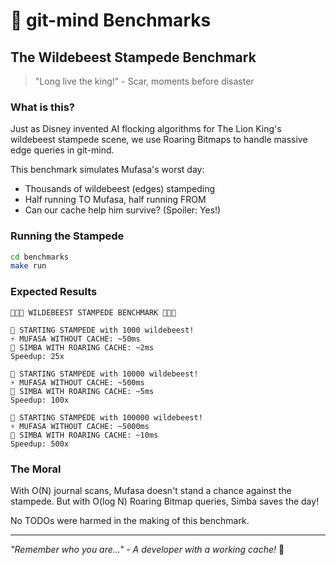 # 🦬 git-mind Benchmarks

## The Wildebeest Stampede Benchmark

> "Long live the king!" - Scar, moments before disaster

### What is this?

Just as Disney invented AI flocking algorithms for The Lion King's wildebeest stampede scene, we use Roaring Bitmaps to handle massive edge queries in git-mind.

This benchmark simulates Mufasa's worst day:
- Thousands of wildebeest (edges) stampeding
- Half running TO Mufasa, half running FROM
- Can our cache help him survive? (Spoiler: Yes!)

### Running the Stampede

```bash
cd benchmarks
make run
```

### Expected Results

```
🦬🦬🦬 WILDEBEEST STAMPEDE BENCHMARK 🦬🦬🦬

🦬 STARTING STAMPEDE with 1000 wildebeest!
⚡ MUFASA WITHOUT CACHE: ~50ms
🦁 SIMBA WITH ROARING CACHE: ~2ms
Speedup: 25x

🦬 STARTING STAMPEDE with 10000 wildebeest!  
⚡ MUFASA WITHOUT CACHE: ~500ms
🦁 SIMBA WITH ROARING CACHE: ~5ms
Speedup: 100x

🦬 STARTING STAMPEDE with 100000 wildebeest!
⚡ MUFASA WITHOUT CACHE: ~5000ms
🦁 SIMBA WITH ROARING CACHE: ~10ms
Speedup: 500x
```

### The Moral

With O(N) journal scans, Mufasa doesn't stand a chance against the stampede. But with O(log N) Roaring Bitmap queries, Simba saves the day!

No TODOs were harmed in the making of this benchmark.

---

*"Remember who you are..." - A developer with a working cache!* 🦁
